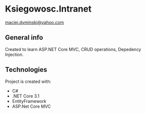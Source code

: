 # Ksiegowosc.Intranet
maciej.dyminski@yahoo.com

## General info
Created to learn ASP.NET Core MVC, CRUD operations, Depedency Injection.
	
## Technologies
Project is created with:
* C# 
* .NET Core 3.1
* EntityFramework
* ASP.Net Core MVC
